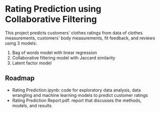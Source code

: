 # Rating Prediction using Collaborative Filtering

This project predicts customers' clothes ratings from data of clothes measurements, customers' body measurements, fit feedback, and reviews using 3 models:
1. Bag of words model with linear regression
2. Collaborative filtering model with Jaccard similarity
3. Latent factor model

## Roadmap

- Rating Prediction.ipynb: code for exploratory data analysis, data wrangling and machine learning models to predict customer ratings
- Rating Prediction Report.pdf: report that discusses the methods, models, and results
